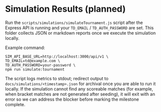# Simulation Results (planned)

Run the `scripts/simulations/simulateTournament.js` script after the Express API is running and your `TD_EMAIL` / `TD_AUTH_PASSWORD` are set. This folder collects JSON or markdown reports once we execute the simulation locally.

Example command:

```
SIM_API_BASE_URL=http://localhost:3000/api/v1 \
TD_EMAIL=td@example.com \
TD_AUTH_PASSWORD=your-password \
npm run simulate:tournament
```

The script logs metrics to stdout; redirect output to `docs/simulations/<timestamp>.json` for archival once you are able to run it locally. If the simulation cannot find any scoreable matches (for example, when bracket matches are not generated after seeding), it will exit with an error so we can address the blocker before marking the milestone complete.
